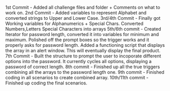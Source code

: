 1st Commit - Added all challenge files and folder + Comments on what to work on. 
2nd Commit - Added variables to represent Alphabet and converted strings to Upper and Lower Case.
3rd/4th Commit - Finally got Working variables for Alphanumerics + Special Chars. Converted Numbers,Letters Special Characters into arrays
5th/6th commit - Created Iterator for password length, converted it into variables for minimum and maximum. Polished off the prompt boxes so the trigger works and it properly asks for password length. Added a functioning script that displays the array in an alert window. This will eventually display the final product.
7th Commit - Built the structure to prompt the user to incoporate different options into the password. It currently cycles all options, displaying a password of correct length. 
8th commit - Finished up all the true triggers combining all the arrays to the password length one. 
9th commit - Finished coding in all scenarios to create combined array.
10th/11th commit - Finished up coding the final scenarios. 